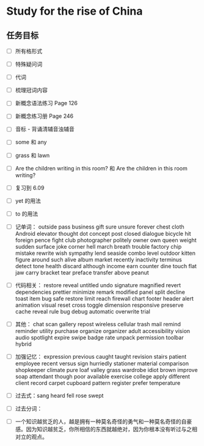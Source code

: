 # Study for the rise of China

## 任务目标

- [ ] 所有格形式

- [ ] 特殊疑问词

- [ ] 代词

- [ ] 梳理冠词内容

- [ ] 新概念语法练习 Page 126

- [ ] 新概念练习册 Page 246

- [ ] 音标 - 背诵清辅音浊辅音

- [ ] some 和 any

- [ ] grass 和 lawn

- [ ] Are the children writing in this room? 和 Are the children in this room writing?

- [ ] 复习到 6.09

- [ ] yet 的用法

- [ ] to 的用法

- [ ] 记单词： outside pass business gift sure unsure forever chest cloth Android elevator thought dot concept post closed dialogue bicycle hit foreign pence fight club photographer politely owner own queen weight sudden surface joke corner hell march breath trouble factory chip mistake rewrite wish sympathy lend seaside combo level outdoor kitten figure around such alive album market recently inactivity terminus detect tone health discard although income earn counter dine touch flat jaw carry bracket tear preface transfer above peanut

- [ ] 代码相关： restore reveal untitled undo signature magnified revert dependencies prettier minimize remark modified panel split decline toast item bug safe restore limit reach firewall chart footer header alert animation visual reset cross toggle dimension responsive preserve cache reveal rule bug debug automatic overwrite trial

- [ ] 其他： chat scan gallery repost wireless cellular trash mail remind reminder utility purchase organize organizer adult accessibility vision audio spotlight expire swipe badge rate unpack permission toolbar hybrid

- [ ] 加强记忆： expression previous caught taught revision stairs patient employee recent versus sign hurriedly stationer material comparison shopkeeper climate pure loaf valley grass wardrobe idiot brown improve soap attendant though poor available exercise college apply different client record carpet cupboard pattern register prefer temperature

- [ ] 过去式：sang heard fell rose swept

- [ ] 过去分词：

- [ ] 一个知识越贫乏的人，越是拥有一种莫名奇怪的勇气和一种莫名奇怪的自豪感。因为知识越贫乏，你所相信的东西就越绝对，因为你根本没有听过与之相对立的观点。
